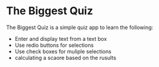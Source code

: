 # The Biggest Quiz


The Biggest Quiz is a simple quiz app to learn the following:

  - Enter and display text from a text box
  - Use redio buttons for selections
  - Use check boxes for muliple selections
  - calculating a scaore based on the rusults




